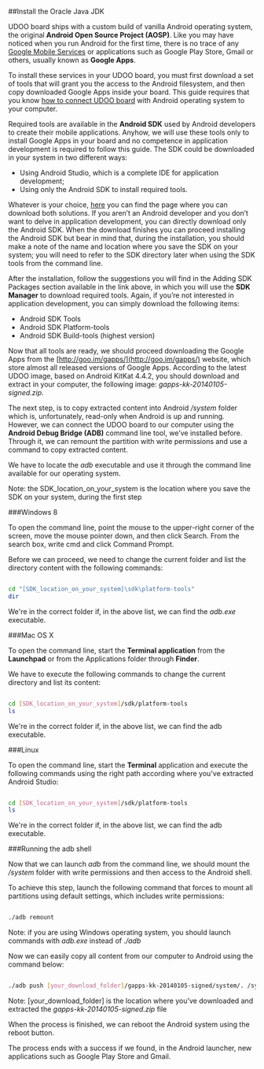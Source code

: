 ##Install the Oracle Java JDK


UDOO board ships with a custom build of vanilla Android operating system, the original **Android Open Source Project (AOSP)**. Like you may have noticed when you run Android for the first time, there is no trace of any [Google Mobile Services](http://www.google.com/mobile/) or applications such as Google Play Store, Gmail or others, usually known as **Google Apps**. 

To install these services in your UDOO board, you must first download a set of tools that will grant you the access to the Android filesystem, and then copy downloaded Google Apps inside your board. This guide requires that you know [how to connect UDOO board](/docs/Tutorials/UDOO_Switch_Between_Adb_Debug_And_ADK_Connection) with Android operating system to your computer.

Required tools are available in the **Android SDK** used by Android developers to create their mobile applications. Anyhow, we will use these tools only to install Google Apps in your board and no competence in application development is required to follow this guide. The SDK could be downloaded in your system in two different ways:


* Using Android Studio, which is a complete IDE for application development;
* Using only the Android SDK to install required tools.


Whatever is your choice, [here](http://developer.android.com/sdk/installing/index.html) you can find the page where you can download both solutions. If you aren’t an Android developer and you don’t want to delve in application development, you can directly download only the Android SDK. 
When the download finishes you can proceed installing the Android SDK but bear in mind that, during the installation, you should make a note of the name and location where you save the SDK on your system; you will need to refer to the SDK directory later when using the SDK tools from the command line.

After the installation, follow the suggestions you will find in the Adding SDK Packages section available in the link above, in which you will use the **SDK Manager** to download required tools. Again, if you’re not interested in application development, you can simply download the following items:

* Android SDK Tools
* Android SDK Platform-tools
* Android SDK Build-tools (highest version)


Now that all tools are ready, we should proceed downloading the Google Apps from the [http://goo.im/gapps/](http://goo.im/gapps/) website, which store almost all released versions of Google Apps.
According to the latest UDOO image, based on Android KitKat 4.4.2, you should download and extract in your computer, the following image: <i>gapps-kk-20140105-signed.zip</i>.

The next step, is to copy extracted content into Android <i>/system</i> folder which is, unfortunately, read-only when Android is up and running. However, we can connect the UDOO board to our computer using the **Android Debug Bridge (ADB)** command line tool, we’ve installed before.
Through it, we can remount the partition with write permissions and use a command to copy extracted content.

We have to locate the <i>adb</i> executable and use it through the command line available for our operating system.

Note: the SDK_location_on_your_system is the location where you save the SDK on your system, during the first step


###Windows 8

To open the command line, point the mouse to the upper-right corner of the screen, move the mouse pointer down, and then click Search. From the search box, write cmd and click Command Prompt.

Before we can proceed, we need to change the current folder and list the directory content with the following commands:

```bash

cd "[SDK_location_on_your_system]\sdk\platform-tools"
dir


```

We're in the correct folder if, in the above list, we can find the <i>adb.exe</i> executable.



###Mac OS X

To open the command line, start the **Terminal application** from the **Launchpad** or from the Applications folder through **Finder**.

We have to execute the following commands to change the current directory and list its content:

```bash

cd [SDK_location_on_your_system]/sdk/platform-tools
ls

```

We're in the correct folder if, in the above list, we can find the adb executable.


###Linux

To open the command line, start the **Terminal** application and execute the following commands using the right path according where you've extracted Android Studio:

```bash

cd [SDK_location_on_your_system]/sdk/platform-tools
ls

```

We're in the correct folder if, in the above list, we can find the adb executable.

###Running the adb shell

Now that we can launch <i>adb</i> from the command line, we should mount the <i>/system</i> folder with write permissions and then access to the Android shell.

To achieve this step, launch the following command that forces to mount all partitions using default settings, which includes write permissions:

```bash

./adb remount

```

Note: if you are using Windows operating system, you should launch commands with <i>adb.exe</i> instead of <i>./adb</i>

Now we can easily copy all content from our computer to Android using the command below:

```bash

./adb push [your_download_folder]/gapps-kk-20140105-signed/system/. /system/

```

Note: [your_download_folder] is the location where you’ve downloaded and extracted the <i>gapps-kk-20140105-signed.zip</i> file

When the process is finished, we can reboot the Android system using the reboot button.

The process ends with a success if we found, in the Android launcher, new applications such as Google Play Store and Gmail.
























